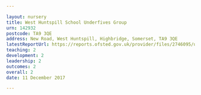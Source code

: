 ```yaml
---

layout: nursery
title: West Huntspill School Underfives Group
urn: 142932
postcode: TA9 3QE
address: New Road, West Huntspill, Highbridge, Somerset, TA9 3QE
latestReportUrl: https://reports.ofsted.gov.uk/provider/files/2746095/urn/142932.pdf
teaching: 2
development: 2
leadership: 2
outcomes: 2
overall: 2
date: 11 December 2017

---
```

